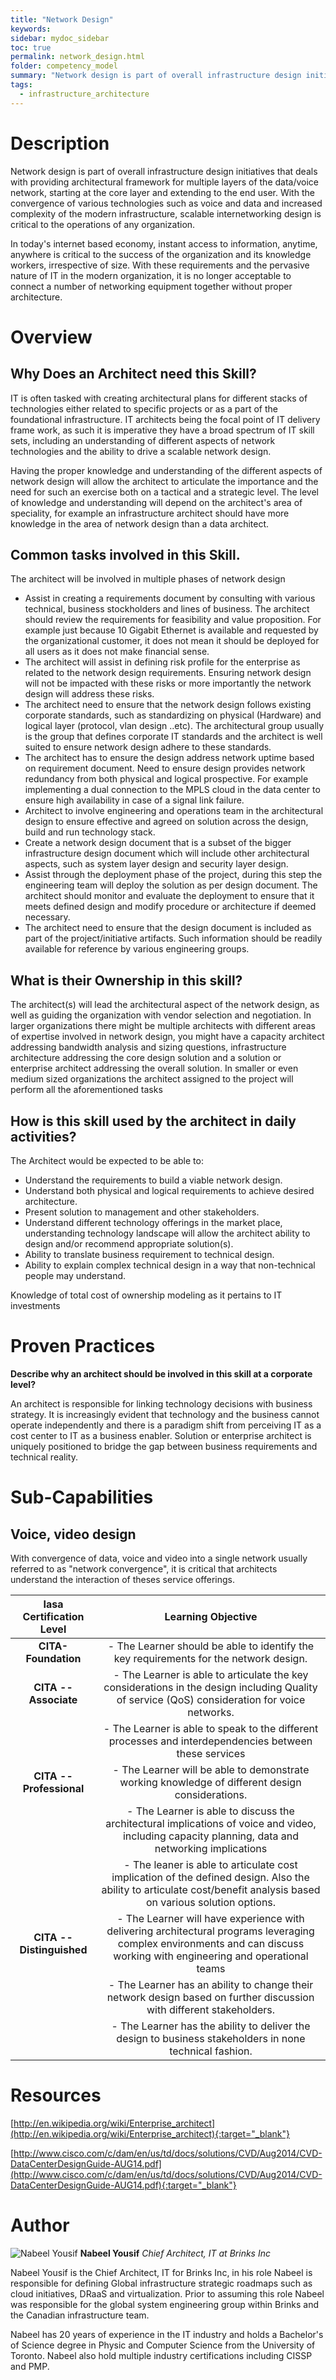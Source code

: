 ```yaml
---
title: "Network Design"
keywords: 
sidebar: mydoc_sidebar
toc: true
permalink: network_design.html
folder: competency_model
summary: "Network design is part of overall infrastructure design initiatives that deals with providing architectural framework for multiple layers of the data/voice network, starting at the core layer and extending to the end user."
tags:
  - infrastructure_architecture
---
```


# Description

Network design is part of overall infrastructure design initiatives that deals with providing architectural framework for multiple layers of the data/voice network, starting at the core layer and extending to the end user. With the convergence of various technologies such as voice and data and increased complexity of the modern infrastructure, scalable internetworking design is critical to the operations of any organization.

In today's internet based economy, instant access to information, anytime, anywhere is critical to the success of the organization and its knowledge workers, irrespective of size. With these requirements and the pervasive nature of IT in the modern organization, it is no longer acceptable to connect a number of networking equipment together without proper architecture.

# Overview

## Why Does an Architect need this Skill?

IT is often tasked with creating architectural plans for different stacks of technologies either related to specific projects or as a part of the foundational infrastructure. IT architects being the focal point of IT delivery frame work, as such it is imperative they have a broad spectrum of IT skill sets, including an understanding of different aspects of network technologies and the ability to drive a scalable network design.

Having the proper knowledge and understanding of the different aspects of network design will allow the architect to articulate the importance and the need for such an exercise both on a tactical and a strategic level. The level of knowledge and understanding will depend on the architect's area of speciality, for example an infrastructure architect should have more knowledge in the area of network design than a data architect.

## Common tasks involved in this Skill.

The architect will be involved in multiple phases of network design

-   Assist in creating a requirements document by consulting with various technical, business stockholders and lines of business. The architect should review the requirements for feasibility and value proposition. For example just because 10 Gigabit Ethernet is available and requested by the organizational customer, it does not mean it should be deployed for all users as it does not make financial sense.
-   The architect will assist in defining risk profile for the enterprise as related to the network design requirements. Ensuring network design will not be impacted with these risks or more importantly the network design will address these risks.
-   The architect need to ensure that the network design follows existing corporate standards, such as standardizing on physical (Hardware) and logical layer (protocol, vlan design ..etc). The architectural group usually is the group that defines corporate IT standards and the architect is well suited to ensure network design adhere to these standards.
-   The architect has to ensure the design address network uptime based on requirement document. Need to ensure design provides network redundancy from both physical and logical prospective. For example implementing a dual connection to the MPLS cloud in the data center to ensure high availability in case of a signal link failure.
-   Architect to involve engineering and operations team in the architectural design to ensure effective and agreed on solution across the design, build and run technology stack.
-   Create a network design document that is a subset of the bigger infrastructure design document which will include other architectural aspects, such as system layer design and security layer design.
-   Assist through the deployment phase of the project, during this step the engineering team will deploy the solution as per design document. The architect should monitor and evaluate the deployment to ensure that it meets defined design and modify procedure or architecture if deemed necessary.
-   The architect need to ensure that the design document is included as part of the project/initiative artifacts. Such information should be readily available for reference by various engineering groups.

## What is their Ownership in this skill?

The architect(s) will lead the architectural aspect of the network design, as well as guiding the organization with vendor selection and negotiation. In larger organizations there might be multiple architects with different areas of expertise involved in network design, you might have a capacity architect addressing bandwidth analysis and sizing questions, infrastructure architecture addressing the core design solution and a solution or enterprise architect addressing the overall solution. In smaller or even medium sized organizations the architect assigned to the project will perform all the aforementioned tasks

## How is this skill used by the architect in daily activities?

The Architect would be expected to be able to:

-   Understand the requirements to build a viable network design.
-   Understand both physical and logical requirements to achieve desired architecture.
-   Present solution to management and other stakeholders.
-   Understand different technology offerings in the market place, understanding technology landscape will allow the architect ability to design and/or recommend appropriate solution(s).
-   Ability to translate business requirement to technical design.
-   Ability to explain complex technical design in a way that non-technical people may understand.

Knowledge of total cost of ownership modeling as it pertains to IT investments

# Proven Practices

**Describe why an architect should be involved in this skill at a corporate level?**

An architect is responsible for linking technology decisions with business strategy. It is increasingly evident that technology and the business cannot operate independently and there is a paradigm shift from perceiving IT as a cost center to IT as a business enabler. Solution or enterprise architect is uniquely positioned to bridge the gap between business requirements and technical reality.

# Sub-Capabilities

## Voice, video design

With convergence of data, voice and video into a single network usually referred to as "network convergence", it is critical that architects understand the interaction of theses service offerings.

| **Iasa Certification Level** | **Learning Objective** |
| :-: | :-: |
| **CITA- Foundation** | -   The Learner should be able to identify the key requirements for the network design.
| **CITA -- Associate** | -   The Learner is able to articulate the key considerations in the design including Quality of service (QoS) consideration for voice networks.
| | -   The Learner is able to speak to the different processes and interdependencies between these services
| **CITA -- Professional** | -   The Learner will be able to demonstrate working knowledge of different design considerations.
| | -   The Learner is able to discuss the architectural implications of voice and video, including capacity planning, data and networking implications
| | -   The leaner is able to articulate cost implication of the defined design. Also the ability to articulate cost/benefit analysis based on various solution options.
| **CITA -- Distinguished** | -   The Learner will have experience with delivering architectural programs leveraging complex environments and can discuss working with engineering and operational teams
| | -   The Learner has an ability to change their network design based on further discussion with different stakeholders.
| | -   The Learner has the ability to deliver the design to business stakeholders in none technical fashion.

# Resources

[http://en.wikipedia.org/wiki/Enterprise_architect](http://en.wikipedia.org/wiki/Enterprise_architect){:target="_blank"}

[http://www.cisco.com/c/dam/en/us/td/docs/solutions/CVD/Aug2014/CVD-DataCenterDesignGuide-AUG14.pdf](http://www.cisco.com/c/dam/en/us/td/docs/solutions/CVD/Aug2014/CVD-DataCenterDesignGuide-AUG14.pdf){:target="_blank"}

# Author

![Nabeel Yousif](media/n_yousif.jpg)
**Nabeel Yousif**
*Chief Architect, IT at Brinks Inc*

Nabeel Yousif is the Chief Architect, IT for Brinks Inc, in his role Nabeel is responsible for defining Global infrastructure strategic roadmaps such as cloud initiatives, DRaaS and virtualization. Prior to assuming this role Nabeel was responsible for the global system engineering group within Brinks and the Canadian infrastructure team.

Nabeel has 20 years of experience in the IT industry and holds a Bachelor's of Science degree in Physic and Computer Science from the University of Toronto. Nabeel also hold multiple industry certifications including CISSP and PMP.

